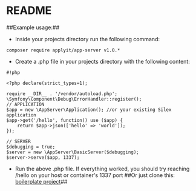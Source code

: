 # README #

##Example usage:##
*  Inside your projects directory run the following command: 
```
composer require applyit/app-server v1.0.*
```
* Create a .php file in your projects directory with the following content:
```
#!php

<?php declare(strict_types=1);

require __DIR__ . '/vendor/autoload.php';
\Symfony\Component\Debug\ErrorHandler::register();
// APPLICATION
$app = new \AppServer\Application(); //or your existing Silex application
$app->get('/hello', function() use ($app) {
    return $app->json(['hello' => 'world']);
});

// SERVER
$debugging = true;
$server = new \AppServer\BasicServer($debugging);
$server->serve($app, 1337);
```
* Run the above .php file. If everything worked, you should try reaching /hello on your host or container's 1337 port
##Or just clone this: [boilerplate project](https://bitbucket.org/apply/react-silex-example)##